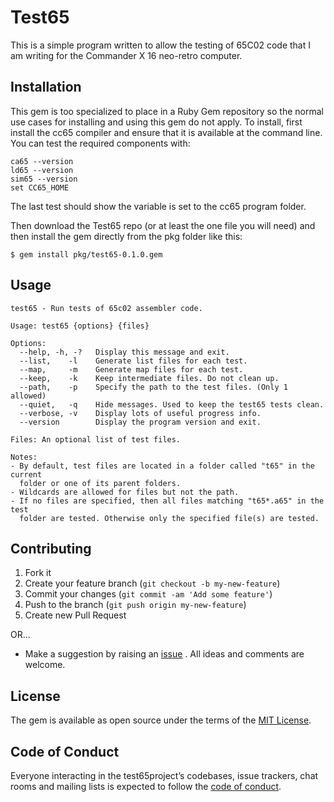 # Test65

This is a simple program written to allow the testing of 65C02 code that
I am writing for the Commander X 16 neo-retro computer.

## Installation

This gem is too specialized to place in a Ruby Gem repository so the normal
use cases for installing and using this gem do not apply. To install, first
install the cc65 compiler and ensure that it is available at the command line.
You can test the required components with:

    ca65 --version
    ld65 --version
    sim65 --version
    set CC65_HOME

The last test should show the variable is set to the cc65 program folder.

Then download the Test65 repo (or at least the one file you will need) and
then install the gem directly from the pkg folder like this:

    $ gem install pkg/test65-0.1.0.gem

## Usage

    test65 - Run tests of 65c02 assembler code.

    Usage: test65 {options} {files}

    Options:
      --help, -h, -?   Display this message and exit.
      --list,    -l    Generate list files for each test.
      --map,     -m    Generate map files for each test.
      --keep,    -k    Keep intermediate files. Do not clean up.
      --path,    -p    Specify the path to the test files. (Only 1 allowed)
      --quiet,   -q    Hide messages. Used to keep the test65 tests clean.
      --verbose, -v    Display lots of useful progress info.
      --version        Display the program version and exit.

    Files: An optional list of test files.

    Notes:
    - By default, test files are located in a folder called "t65" in the current
      folder or one of its parent folders.
    - Wildcards are allowed for files but not the path.
    - If no files are specified, then all files matching "t65*.a65" in the test
      folder are tested. Otherwise only the specified file(s) are tested.

## Contributing
1. Fork it
2. Create your feature branch (`git checkout -b my-new-feature`)
3. Commit your changes (`git commit -am 'Add some feature'`)
4. Push to the branch (`git push origin my-new-feature`)
5. Create new Pull Request

OR...

* Make a suggestion by raising an
 [issue](https://github.com/PeterCamilleri/test65/issues)
. All ideas and comments are welcome.

## License

The gem is available as open source under the terms of the
[MIT License](./LICENSE.txt).

## Code of Conduct

Everyone interacting in the test65project’s codebases, issue trackers,
chat rooms and mailing lists is expected to follow the
[code of conduct](./CODE_OF_CONDUCT.md).

